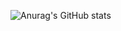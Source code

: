 ![Anurag's GitHub stats](https://github-readme-stats.vercel.app/api?username=khj1998&hide=contribs,prs)
